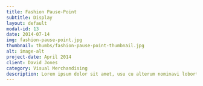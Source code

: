 ```yaml
---
title: Fashion Pause-Point
subtitle: Display
layout: default
modal-id: 13
date: 2014-07-14
img: fashion-pause-point.jpg
thumbnail: thumbs/fashion-pause-point-thumbnail.jpg
alt: image-alt
project-date: April 2014
client: David Jones
category: Visual Merchandising
description: Lorem ipsum dolor sit amet, usu cu alterum nominavi lobortis.
---
```


